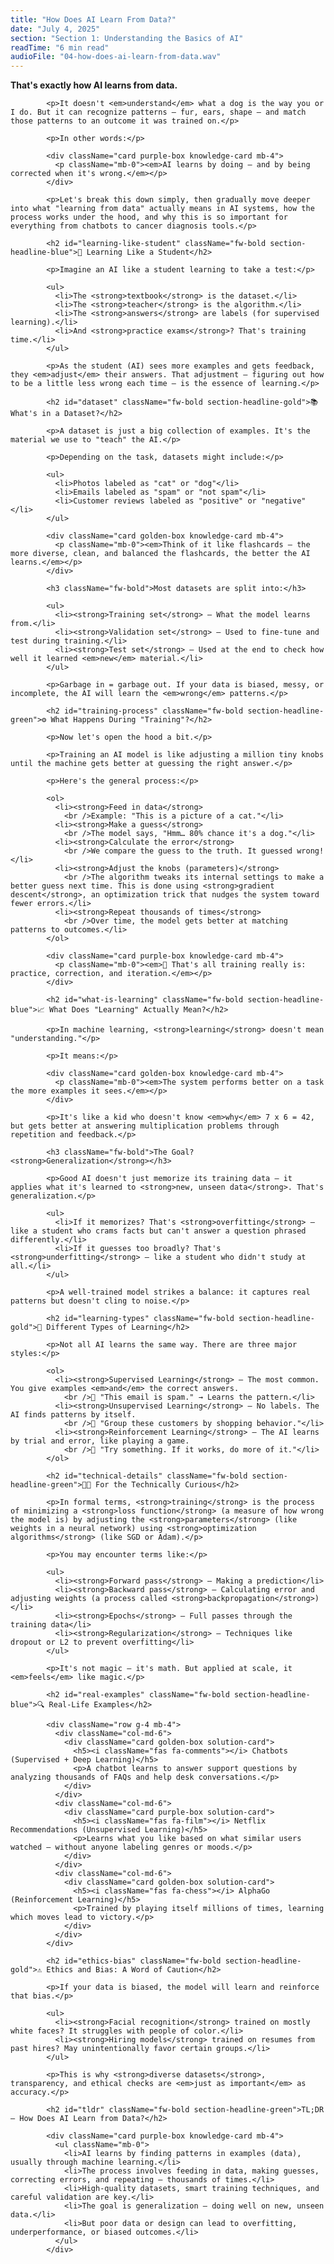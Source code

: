 ```yaml
---
title: "How Does AI Learn From Data?"
date: "July 4, 2025"
section: "Section 1: Understanding the Basics of AI"
readTime: "6 min read"
audioFile: "04-how-does-ai-learn-from-data.wav"
---
```


<p><strong>That's exactly how AI learns from data.</strong></p>
            
            <p>It doesn't <em>understand</em> what a dog is the way you or I do. But it can recognize patterns — fur, ears, shape — and match those patterns to an outcome it was trained on.</p>
            
            <p>In other words:</p>
            
            <div className="card purple-box knowledge-card mb-4">
              <p className="mb-0"><em>AI learns by doing — and by being corrected when it's wrong.</em></p>
            </div>
            
            <p>Let's break this down simply, then gradually move deeper into what "learning from data" actually means in AI systems, how the process works under the hood, and why this is so important for everything from chatbots to cancer diagnosis tools.</p>

            <h2 id="learning-like-student" className="fw-bold section-headline-blue">🧠 Learning Like a Student</h2>
            
            <p>Imagine an AI like a student learning to take a test:</p>
            
            <ul>
              <li>The <strong>textbook</strong> is the dataset.</li>
              <li>The <strong>teacher</strong> is the algorithm.</li>
              <li>The <strong>answers</strong> are labels (for supervised learning).</li>
              <li>And <strong>practice exams</strong>? That's training time.</li>
            </ul>
            
            <p>As the student (AI) sees more examples and gets feedback, they <em>adjust</em> their answers. That adjustment — figuring out how to be a little less wrong each time — is the essence of learning.</p>

            <h2 id="dataset" className="fw-bold section-headline-gold">📚 What's in a Dataset?</h2>
            
            <p>A dataset is just a big collection of examples. It's the material we use to "teach" the AI.</p>
            
            <p>Depending on the task, datasets might include:</p>
            
            <ul>
              <li>Photos labeled as "cat" or "dog"</li>
              <li>Emails labeled as "spam" or "not spam"</li>
              <li>Customer reviews labeled as "positive" or "negative"</li>
            </ul>
            
            <div className="card golden-box knowledge-card mb-4">
              <p className="mb-0"><em>Think of it like flashcards — the more diverse, clean, and balanced the flashcards, the better the AI learns.</em></p>
            </div>

            <h3 className="fw-bold">Most datasets are split into:</h3>
            
            <ul>
              <li><strong>Training set</strong> – What the model learns from.</li>
              <li><strong>Validation set</strong> – Used to fine-tune and test during training.</li>
              <li><strong>Test set</strong> – Used at the end to check how well it learned <em>new</em> material.</li>
            </ul>
            
            <p>Garbage in = garbage out. If your data is biased, messy, or incomplete, the AI will learn the <em>wrong</em> patterns.</p>

            <h2 id="training-process" className="fw-bold section-headline-green">⚙️ What Happens During "Training"?</h2>
            
            <p>Now let's open the hood a bit.</p>
            
            <p>Training an AI model is like adjusting a million tiny knobs until the machine gets better at guessing the right answer.</p>
            
            <p>Here's the general process:</p>
            
            <ol>
              <li><strong>Feed in data</strong>
                <br />Example: "This is a picture of a cat."</li>
              <li><strong>Make a guess</strong>
                <br />The model says, "Hmm… 80% chance it's a dog."</li>
              <li><strong>Calculate the error</strong>
                <br />We compare the guess to the truth. It guessed wrong!</li>
              <li><strong>Adjust the knobs (parameters)</strong>
                <br />The algorithm tweaks its internal settings to make a better guess next time. This is done using <strong>gradient descent</strong>, an optimization trick that nudges the system toward fewer errors.</li>
              <li><strong>Repeat thousands of times</strong>
                <br />Over time, the model gets better at matching patterns to outcomes.</li>
            </ol>
            
            <div className="card purple-box knowledge-card mb-4">
              <p className="mb-0"><em>🧠 That's all training really is: practice, correction, and iteration.</em></p>
            </div>

            <h2 id="what-is-learning" className="fw-bold section-headline-blue">📈 What Does "Learning" Actually Mean?</h2>
            
            <p>In machine learning, <strong>learning</strong> doesn't mean "understanding."</p>
            
            <p>It means:</p>
            
            <div className="card golden-box knowledge-card mb-4">
              <p className="mb-0"><em>The system performs better on a task the more examples it sees.</em></p>
            </div>
            
            <p>It's like a kid who doesn't know <em>why</em> 7 x 6 = 42, but gets better at answering multiplication problems through repetition and feedback.</p>

            <h3 className="fw-bold">The Goal? <strong>Generalization</strong></h3>
            
            <p>Good AI doesn't just memorize its training data — it applies what it's learned to <strong>new, unseen data</strong>. That's generalization.</p>
            
            <ul>
              <li>If it memorizes? That's <strong>overfitting</strong> — like a student who crams facts but can't answer a question phrased differently.</li>
              <li>If it guesses too broadly? That's <strong>underfitting</strong> — like a student who didn't study at all.</li>
            </ul>
            
            <p>A well-trained model strikes a balance: it captures real patterns but doesn't cling to noise.</p>

            <h2 id="learning-types" className="fw-bold section-headline-gold">🧪 Different Types of Learning</h2>
            
            <p>Not all AI learns the same way. There are three major styles:</p>
            
            <ol>
              <li><strong>Supervised Learning</strong> – The most common. You give examples <em>and</em> the correct answers.
                <br />🧠 "This email is spam." → Learns the pattern.</li>
              <li><strong>Unsupervised Learning</strong> – No labels. The AI finds patterns by itself.
                <br />🧠 "Group these customers by shopping behavior."</li>
              <li><strong>Reinforcement Learning</strong> – The AI learns by trial and error, like playing a game.
                <br />🧠 "Try something. If it works, do more of it."</li>
            </ol>

            <h2 id="technical-details" className="fw-bold section-headline-green">🧑‍🏫 For the Technically Curious</h2>
            
            <p>In formal terms, <strong>training</strong> is the process of minimizing a <strong>loss function</strong> (a measure of how wrong the model is) by adjusting the <strong>parameters</strong> (like weights in a neural network) using <strong>optimization algorithms</strong> (like SGD or Adam).</p>
            
            <p>You may encounter terms like:</p>
            
            <ul>
              <li><strong>Forward pass</strong> – Making a prediction</li>
              <li><strong>Backward pass</strong> – Calculating error and adjusting weights (a process called <strong>backpropagation</strong>)</li>
              <li><strong>Epochs</strong> – Full passes through the training data</li>
              <li><strong>Regularization</strong> – Techniques like dropout or L2 to prevent overfitting</li>
            </ul>
            
            <p>It's not magic — it's math. But applied at scale, it <em>feels</em> like magic.</p>

            <h2 id="real-examples" className="fw-bold section-headline-blue">🔍 Real-Life Examples</h2>
            
            <div className="row g-4 mb-4">
              <div className="col-md-6">
                <div className="card golden-box solution-card">
                  <h5><i className="fas fa-comments"></i> Chatbots (Supervised + Deep Learning)</h5>
                  <p>A chatbot learns to answer support questions by analyzing thousands of FAQs and help desk conversations.</p>
                </div>
              </div>
              <div className="col-md-6">
                <div className="card purple-box solution-card">
                  <h5><i className="fas fa-film"></i> Netflix Recommendations (Unsupervised Learning)</h5>
                  <p>Learns what you like based on what similar users watched — without anyone labeling genres or moods.</p>
                </div>
              </div>
              <div className="col-md-6">
                <div className="card golden-box solution-card">
                  <h5><i className="fas fa-chess"></i> AlphaGo (Reinforcement Learning)</h5>
                  <p>Trained by playing itself millions of times, learning which moves lead to victory.</p>
                </div>
              </div>
            </div>

            <h2 id="ethics-bias" className="fw-bold section-headline-gold">⚠️ Ethics and Bias: A Word of Caution</h2>
            
            <p>If your data is biased, the model will learn and reinforce that bias.</p>
            
            <ul>
              <li><strong>Facial recognition</strong> trained on mostly white faces? It struggles with people of color.</li>
              <li><strong>Hiring models</strong> trained on resumes from past hires? May unintentionally favor certain groups.</li>
            </ul>
            
            <p>This is why <strong>diverse datasets</strong>, transparency, and ethical checks are <em>just as important</em> as accuracy.</p>

            <h2 id="tldr" className="fw-bold section-headline-green">TL;DR – How Does AI Learn from Data?</h2>
            
            <div className="card purple-box knowledge-card mb-4">
              <ul className="mb-0">
                <li>AI learns by finding patterns in examples (data), usually through machine learning.</li>
                <li>The process involves feeding in data, making guesses, correcting errors, and repeating — thousands of times.</li>
                <li>High-quality datasets, smart training techniques, and careful validation are key.</li>
                <li>The goal is generalization — doing well on new, unseen data.</li>
                <li>But poor data or design can lead to overfitting, underperformance, or biased outcomes.</li>
              </ul>
            </div>
